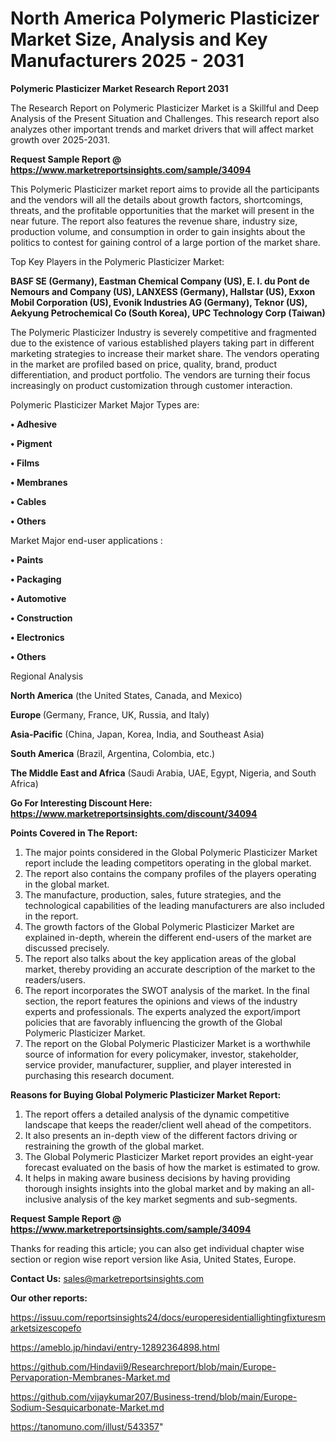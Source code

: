 # North America Polymeric Plasticizer Market Size, Analysis and Key Manufacturers 2025 - 2031

<strong>Polymeric Plasticizer Market Research Report 2031</strong>

The Research Report on Polymeric Plasticizer Market is a Skillful and Deep Analysis of the Present Situation and Challenges. This research report also analyzes other important trends and market drivers that will affect market growth over 2025-2031.

<strong>Request Sample Report @ <a href=https://www.marketreportsinsights.com/sample/34094>https://www.marketreportsinsights.com/sample/34094</a></strong>

This Polymeric Plasticizer market report aims to provide all the participants and the vendors will all the details about growth factors, shortcomings, threats, and the profitable opportunities that the market will present in the near future. The report also features the revenue share, industry size, production volume, and consumption in order to gain insights about the politics to contest for gaining control of a large portion of the market share.

Top Key Players in the Polymeric Plasticizer Market:

<strong>BASF SE (Germany), Eastman Chemical Company (US), E. I. du Pont de Nemours and Company (US), LANXESS (Germany), Hallstar (US), Exxon Mobil Corporation (US), Evonik Industries AG (Germany), Teknor (US), Aekyung Petrochemical Co (South Korea), UPC Technology Corp (Taiwan)</strong>

The Polymeric Plasticizer Industry is severely competitive and fragmented due to the existence of various established players taking part in different marketing strategies to increase their market share. The vendors operating in the market are profiled based on price, quality, brand, product differentiation, and product portfolio. The vendors are turning their focus increasingly on product customization through customer interaction.

Polymeric Plasticizer Market Major Types are:

<strong>•  Adhesive

•  Pigment

•  Films

•  Membranes

•  Cables

•  Others</strong>

Market Major end-user applications :

<strong>•  Paints

•  Packaging

•  Automotive

•  Construction

•  Electronics

•  Others</strong>

Regional Analysis

</u><strong><b>North America</b></strong> (the United States, Canada, and Mexico)

<strong><b>Europe </b></strong>(Germany, France, UK, Russia, and Italy)

<strong><b>Asia-Pacific</b></strong> (China, Japan, Korea, India, and Southeast Asia)

<strong><b>South America</b></strong> (Brazil, Argentina, Colombia, etc.)

<strong><b>The Middle East and Africa</b></strong> (Saudi Arabia, UAE, Egypt, Nigeria, and South Africa)

<strong>Go For Interesting Discount Here: <a href=https://www.marketreportsinsights.com/discount/34094>https://www.marketreportsinsights.com/discount/34094</a></strong>

<strong>Points Covered in The Report:</strong>
<ol>
  <li>The major points considered in the Global Polymeric Plasticizer Market report include the leading competitors operating in the global market.</li>
  <li>The report also contains the company profiles of the players operating in the global market.</li>
  <li>The manufacture, production, sales, future strategies, and the technological capabilities of the leading manufacturers are also included in the report.</li>
  <li>The growth factors of the Global Polymeric Plasticizer Market are explained in-depth, wherein the different end-users of the market are discussed precisely.</li>
  <li>The report also talks about the key application areas of the global market, thereby providing an accurate description of the market to the readers/users.</li>
  <li>The report incorporates the SWOT analysis of the market. In the final section, the report features the opinions and views of the industry experts and professionals. The experts analyzed the export/import policies that are favorably influencing the growth of the Global Polymeric Plasticizer Market.</li>
  <li>The report on the Global Polymeric Plasticizer Market is a worthwhile source of information for every policymaker, investor, stakeholder, service provider, manufacturer, supplier, and player interested in purchasing this research document.</li>
</ol>
<strong>Reasons for Buying Global Polymeric Plasticizer Market Report:</strong>

<ol>
  <li>The report offers a detailed analysis of the dynamic competitive landscape that keeps the reader/client well ahead of the competitors.</li>
  <li>It also presents an in-depth view of the different factors driving or restraining the growth of the global market.</li>
  <li>The Global Polymeric Plasticizer Market report provides an eight-year forecast evaluated on the basis of how the market is estimated to grow.</li>
  <li>It helps in making aware business decisions by having providing thorough insights insights into the global market and by making an all-inclusive analysis of the key market segments and sub-segments.</li>
</ol>
<strong>Request Sample Report @ <a href=https://www.marketreportsinsights.com/sample/34094>https://www.marketreportsinsights.com/sample/34094</a></strong>


Thanks for reading this article; you can also get individual chapter wise section or region wise report version like Asia, United States, Europe.

<strong>Contact Us:</strong>
sales@marketreportsinsights.com

<strong>Our other reports:</strong>

<a href=https://issuu.com/reportsinsights24/docs/europeresidentiallightingfixturesmarketsizescopefo>https://issuu.com/reportsinsights24/docs/europeresidentiallightingfixturesmarketsizescopefo</a>

<a href=https://ameblo.jp/hindavi/entry-12892364898.html>https://ameblo.jp/hindavi/entry-12892364898.html</a>

<a href=https://github.com/Hindavii9/Researchreport/blob/main/Europe-Pervaporation-Membranes-Market.md>https://github.com/Hindavii9/Researchreport/blob/main/Europe-Pervaporation-Membranes-Market.md</a>

<a href=https://github.com/vijaykumar207/Business-trend/blob/main/Europe-Sodium-Sesquicarbonate-Market.md>https://github.com/vijaykumar207/Business-trend/blob/main/Europe-Sodium-Sesquicarbonate-Market.md</a>

<a href=https://tanomuno.com/illust/543357>https://tanomuno.com/illust/543357</a>"
